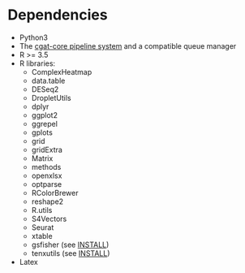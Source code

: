 # Dependencies

* Python3
* The [cgat-core pipeline system](https://github.com/cgat-developers/cgat-core/) and a compatible queue manager
* R >= 3.5
* R libraries:
  * ComplexHeatmap
  * data.table
  * DESeq2
  * DropletUtils
  * dplyr
  * ggplot2
  * ggrepel
  * gplots
  * grid
  * gridExtra
  * Matrix
  * methods
  * openxlsx
  * optparse
  * RColorBrewer
  * reshape2
  * R.utils
  * S4Vectors
  * Seurat
  * xtable
  * gsfisher (see [INSTALL](INSTALL.md))
  * tenxutils (see [INSTALL](INSTALL.md))
* Latex

